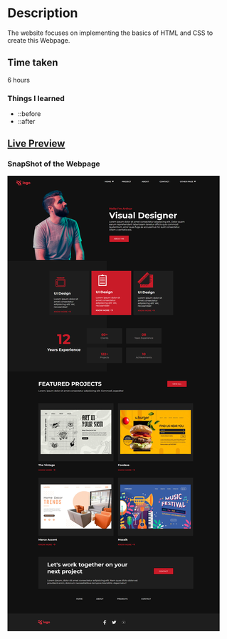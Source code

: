 # Description
The website focuses on implementing the basics of HTML and CSS to create this Webpage.

## Time taken
6 hours 

### Things I learned

- ::before
- ::after

## [Live Preview](https://cute-entremet-faf590.netlify.app/)

### SnapShot of the Webpage

![StreetStyle](./thumbnail.png)